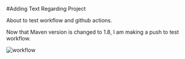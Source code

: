 #Adding Text Regarding Project

About to test workflow and github actions.

Now that Maven version is changed to 1.8, I am making 
a push to test workflow.

![workflow](https://github.com/<UserName>/<RepositoryName>/actions/workflows/main.yml/badge.svg)